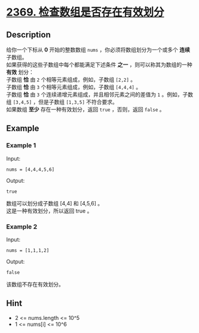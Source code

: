 # [2369. 检查数组是否存在有效划分](https://leetcode.cn/problems/check-if-there-is-a-valid-partition-for-the-array/description/)
## Description
给你一个下标从 **0** 开始的整数数组 `nums` ，你必须将数组划分为一个或多个 **连续** 子数组。  
如果获得的这些子数组中每个都能满足下述条件 **之一** ，则可以称其为数组的一种 **有效** 划分：  
子数组 **恰** 由 `2` 个相等元素组成，例如，子数组 `[2,2]` 。  
子数组 **恰** 由 `3` 个相等元素组成，例如，子数组 `[4,4,4]` 。  
子数组 **恰** 由 `3` 个连续递增元素组成，并且相邻元素之间的差值为 `1` 。例如，子数组 `[3,4,5]` ，但是子数组 `[1,3,5]` 不符合要求。  
如果数组 **至少** 存在一种有效划分，返回 `true` ，否则，返回 `false` 。  
## Example
### Example 1
Input:  
```
nums = [4,4,4,5,6]
```
Output:
```
true
```
数组可以划分成子数组 [4,4] 和 [4,5,6] 。  
这是一种有效划分，所以返回 true 。  
### Example 2
Input:  
```
nums = [1,1,1,2]
```
Output:
```
false
```
该数组不存在有效划分。
## Hint
- 2 <= nums.length <= 10^5
- 1 <= nums[i] <= 10^6

